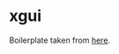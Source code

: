 # xgui

Boilerplate taken from [here](https://github.com/iRath96/electron-react-typescript-boilerplate).

